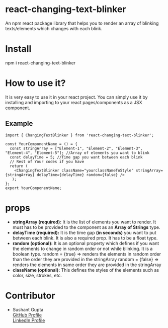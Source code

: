 # react-changing-text-blinker
An npm react package library that helps you to render an array of blinking texts/elements which changes with each blink.

# Install
npm i react-changing-text-blinker

# How to use it?
It is very easy to use it in your react project. You can simply use it by installing and importing to your react pages/components as a JSX component.

## Example
```
import { ChangingTextBlinker } from 'react-changing-text-blinker';

const YourComponentName = () = {
  const stringArray = ["Element-1", "Element-2", "Element-3", "Element-4", "Element-5"]; //Array of elements you want to blink
  const delayTime = 5; //Time gap you want between each blink
  // Rest of Your codes if you have
  return (
    <ChangingTextBlinker className="yourclassNameToStyle" stringArray={stringArray} delayTime={delayTime} random={false} />
   );
};
export YourComponentName;
```

# props
* **stringArray (required):**
  It is the list of elements you want to render. It must has to be provided to the component as an **Array of Strings** type.
* **delayTime (required):**
  It is the time gap **(in seconds)** you want to put between each blink. It is also a required prop. It has to be a float type.
* **random (optional):**
  It is an optional property which defines if you want the elements to change in random order or not while blinking. It is a boolean type.
  random = {true} => renders the elements in random order than the order they are provided in the stringArray
  random = {false} => renders the elements in same order they are provided in the stringArray
* **className (optional):**
  This defines the styles of the elements such as color, size, strokes, etc.
  
# Contributor
  - Sushant Gupta <br />
    [GitHub Profile](https://github.com/sushantcode) <br />
    [LinkedIn Profile](https://www.linkedin.com/in/sushantgupta2016/) 
